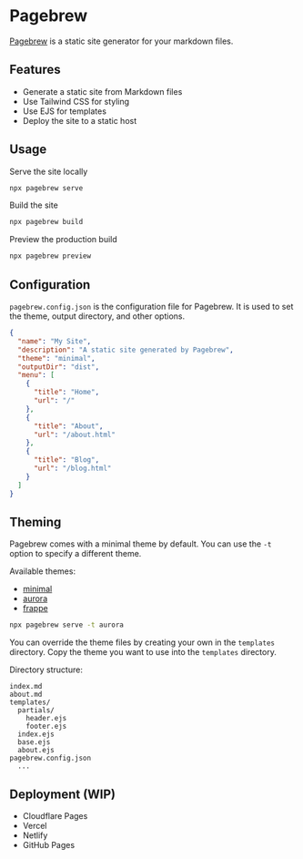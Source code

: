 # Pagebrew

[Pagebrew](https://pagebrew.dev) is a static site generator for your markdown files.


## Features

- Generate a static site from Markdown files
- Use Tailwind CSS for styling
- Use EJS for templates
- Deploy the site to a static host

## Usage

Serve the site locally
```bash
npx pagebrew serve
```

Build the site
```bash
npx pagebrew build
```

Preview the production build
```bash
npx pagebrew preview
```

## Configuration

`pagebrew.config.json` is the configuration file for Pagebrew. It is used to set the theme, output directory, and other options.

```json
{
  "name": "My Site",
  "description": "A static site generated by Pagebrew",
  "theme": "minimal",
  "outputDir": "dist",
  "menu": [
    {
      "title": "Home",
      "url": "/"
    },
    {
      "title": "About",
      "url": "/about.html"
    },
    {
      "title": "Blog",
      "url": "/blog.html"
    }
  ]
}
```

## Theming

Pagebrew comes with a minimal theme by default. You can use the `-t` option to specify a different theme.

Available themes:

- [minimal](https://minimal.pagebrew.dev)
- [aurora](https://aurora.pagebrew.dev)
- [frappe](https://frappe.pagebrew.dev)

```bash
npx pagebrew serve -t aurora
```

You can override the theme files by creating your own in the `templates` directory.
Copy the theme you want to use into the `templates` directory.

Directory structure:

```
index.md
about.md
templates/
  partials/
    header.ejs
    footer.ejs
  index.ejs
  base.ejs
  about.ejs
pagebrew.config.json
  ...
```


## Deployment (WIP)

- Cloudflare Pages
- Vercel
- Netlify
- GitHub Pages
